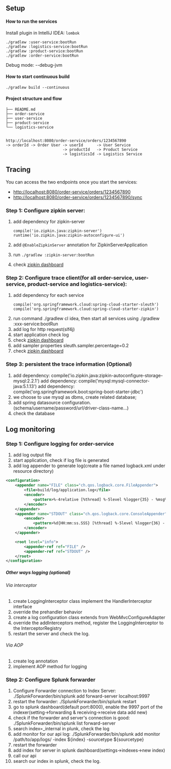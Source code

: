 ## Setup

#### How to run the services

Install plugin in IntelliJ IDEA: `lombok`

```
./gradlew :user-service:bootRun
./gradlew :logistics-service:bootRun
./gradlew :product-service:bootRun
./gradlew :order-service:bootRun
```

Debug mode: --debug-jvm

#### How to start continuous build
```
./gradlew build --continuous
```

#### Project structure and flow

```
├── README.md
├── order-service
├── user-service
├── product-service
└── logistics-service


http://localhost:8080/order-service/orders/1234567890
-> orderId -> Order User -> userId      -> User Service     
                         -> productId   -> Product Service
                         -> logisticsId -> Logistics Service

```

## Tracing

You can access the two endpoints once you start the services:
- [http://localhost:8080/order-service/orders/1234567890](http://localhost:8080/order-service/orders/1234567890)
- [http://localhost:8080/order-service/orders/1234567890/sync](http://localhost:8080/order-service/orders/1234567890/sync)

### Step 1: Configure zipkin server:
 1. add dependency for zipkin-server
    ```
    compile('io.zipkin.java:zipkin-server')
    runtime('io.zipkin.java:zipkin-autoconfigure-ui')
    ```
    
 2. add `@EnableZipkinServer` annotation for ZipkinServerApplication
 2. run `./gradlew :zipkin-server:bootRun`
 3. check [zipkin dashboard](http://localhost:9411)
 
### Step 2: Configure trace client(for all order-service, user-service, product-service and logistics-service):
 1. add dependency for each service
    ```
    compile('org.springframework.cloud:spring-cloud-starter-sleuth')
    compile('org.springframework.cloud:spring-cloud-starter-zipkin')
    ``` 
 2. run command ./gradlew cI idea, then start all services using ./gradlew :xxx-service:bootRun
 3. add log for http request(slf4j)
 4. start application check log
 5. check [zipkin dashboard](http://localhost:9411)
 6. add sampler properties sleuth.sampler.percentage=0.2
 7. check [zipkin dashboard](http://localhost:9411)
 
### Step 3: persistent the trace information (Optional)
 1. add dependency: compile('io.zipkin.java:zipkin-autoconfigure-storage-mysql:2.2.1')
    add dependency: compile('mysql:mysql-connector-java:5.1.13')
    add dependency: compile('org.springframework.boot:spring-boot-starter-jdbc')
 2. we choose to use mysql as dbms, create related database;
 3. add spring datasource configuration.(schema/username/password/url/driver-class-name...)
 4. check the database


## Log monitoring

### Step 1: Configure logging for order-service
 1. add log output file
 2. start application, check if log file is generated
 3. add log appender to generate log(create a file named logback.xml under resource directory)
 ``` logback.xml
 <configuration>
     <appender name="FILE" class="ch.qos.logback.core.FileAppender">
         <file>build/log/application.log</file>
         <encoder>
             <pattern>%-4relative [%thread] %-5level %logger{35} - %msg%n</pattern>
         </encoder>
     </appender>
     <appender name="STDOUT" class="ch.qos.logback.core.ConsoleAppender">
         <encoder>
             <pattern>%d{HH:mm:ss.SSS} [%thread] %-5level %logger{36} - %msg%n</pattern>
         </encoder>
     </appender>
 
     <root level="info">
         <appender-ref ref="FILE" />
         <appender-ref ref="STDOUT" />
     </root>
 </configuration>
 ```
##### Other ways logging (optional)
###### Via interceptor
 1. create LoggingInterceptor class implement the HandlerInterceptor interface
 2. override the prehandler behavior
 3. create a log configuration class extends from WebMvcConfigureAdapter
 4. override the addInterceptors method, register the LoggingInterceptor to the InterceptorRegistry 
 5. restart the server and check the log.
###### Via AOP
 1. create log annotation
 2. implement AOP method for logging
 
### Step 2: Configure Splunk forwarder
 1. Configure Forwarder connection to Index Server: ./SplunkForwarder/bin/splunk add forward-server localhost:9997
 2. restart the forwarder: ./SplunkForwarder/bin/splunk restart
 3. go to splunk dashboard(default port:8000), enable the 9997 port of the indexer(setting->forwarding & receiving->receive data add new)
 4. check if the forwarder and server's connection is good: ./SplunkForwarder/bin/splunk list forward-server
 5. search index=_internal in plunk, check the log
 6. add monitor for our api log: ./SplunkForwarder/bin/splunk add monitor /path/to/app/logs/ -index ${index} -sourcetype ${sourcetype}
 7. restart the forwarder
 8. add index for server in splunk dashboard(settings->indexes->new index)
 9. call our api
 10. search our index in splunk, check the log.
